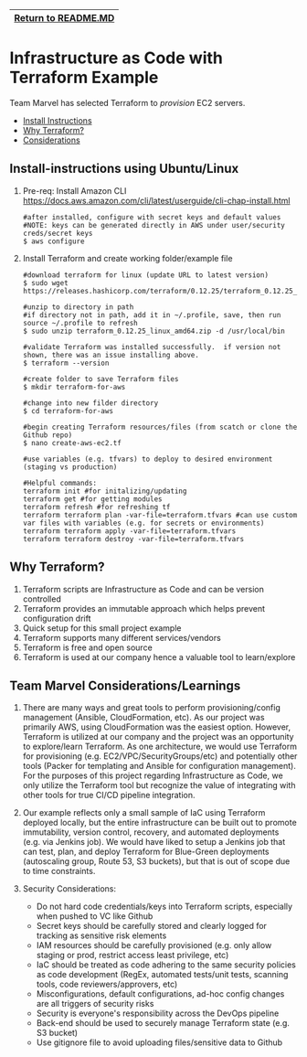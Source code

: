 | [Return to README.MD](../README.md)
| ---------------------------------------------------- |

# Infrastructure as Code with Terraform Example

Team Marvel has selected Terraform to *provision* EC2 servers.

- [Install Instructions](#install-instructions)
- [Why Terraform?](#why-terraform?)
- [Considerations](#team-marvel-considerations)

## Install-instructions using Ubuntu/Linux

   1. Pre-req: Install Amazon CLI https://docs.aws.amazon.com/cli/latest/userguide/cli-chap-install.html 
      ```
      #after installed, configure with secret keys and default values
      #NOTE: keys can be generated directly in AWS under user/security creds/secret keys
      $ aws configure
      ```
   2. Install Terraform and create working folder/example file
      ```
      #download terraform for linux (update URL to latest version)
      $ sudo wget https://releases.hashicorp.com/terraform/0.12.25/terraform_0.12.25_linux_amd64.zip
      
      #unzip to directory in path
      #if directory not in path, add it in ~/.profile, save, then run source ~/.profile to refresh
      $ sudo unzip terraform_0.12.25_linux_amd64.zip -d /usr/local/bin

      #validate Terraform was installed successfully.  if version not shown, there was an issue installing above.
      $ terraform --version
      
      #create folder to save Terraform files
      $ mkdir terraform-for-aws 
     
      #change into new filder directory
      $ cd terraform-for-aws
      
      #begin creating Terraform resources/files (from scatch or clone the Github repo)
      $ nano create-aws-ec2.tf

      #use variables (e.g. tfvars) to deploy to desired environment (staging vs production)

      #Helpful commands:
      terraform init #for initalizing/updating
      terraform get #for getting modules
      terraform refresh #for refreshing tf
      terraform terraform plan -var-file=terraform.tfvars #can use custom var files with variables (e.g. for secrets or environments)
      terraform terraform apply -var-file=terraform.tfvars
      terraform terraform destroy -var-file=terraform.tfvars
      ```
      
## Why Terraform?

   1. Terraform scripts are Infrastructure as Code and can be version controlled
   2. Terraform provides an immutable approach which helps prevent configuration drift
   3. Quick setup for this small project example
   4. Terraform supports many different services/vendors
   5. Terraform is free and open source
   6. Terraform is used at our company hence a valuable tool to learn/explore
   
## Team Marvel Considerations/Learnings

1. There are many ways and great tools to perform provisioning/config management (Ansible,   CloudFormation, etc). As our project was primarily AWS, using CloudFormation was the easiest option.  However, Terraform is utilized at our company and the project was an opportunity to explore/learn Terraform.  As one architecture, we would use Terraform for provisioning (e.g. EC2/VPC/SecurityGroups/etc) and potentially other tools (Packer for templating and Ansible for configuration management).  For the purposes of this project regarding Infrastructure as Code, we only utilize the Terraform tool but recognize the value of integrating with other tools for true CI/CD pipeline integration.
   
2. Our example reflects only a small sample of IaC using Terraform deployed locally, but the entire infrastructure can be built out to promote immutability, version control, recovery, and automated deployments (e.g. via Jenkins job).  We would have liked to setup a Jenkins job that can test, plan, and deploy Terraform for Blue-Green deployments (autoscaling group, Route 53, S3 buckets), but that is out of scope due to time constraints.
   
3. Security Considerations:  
   - Do not hard code credentials/keys into Terraform scripts, especially when pushed to VC like Github
   - Secret keys should be carefully stored and clearly logged for tracking as sensitive risk elements
   - IAM resources should be carefully provisioned (e.g. only allow staging or prod, restrict access   least privilege, etc)
   - IaC should be treated as code adhering to the same security policies as code development (RegEx, automated tests/unit tests, scanning tools, code reviewers/approvers, etc)
   - Misconfigurations, default configurations, ad-hoc config changes are all triggers of security risks
   - Security is everyone's responsibility across the DevOps pipeline
   - Back-end should be used to securely manage Terraform state (e.g. S3 bucket)
   - Use gitignore file to avoid uploading files/sensitive data to Github


